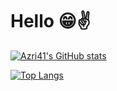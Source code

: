 # Hello 😁✌️

[![Azri41's GitHub stats](https://github-readme-stats.vercel.app/api?username=azri41&theme=codeSTACKr&show_icons=true&count_private=true&include_all_commits=true)]()

[![Top Langs](https://github-readme-stats.vercel.app/api/top-langs/?username=azri41&theme=codeSTACKr&show_icons=true&layout=compact)]()